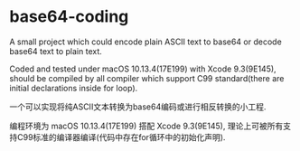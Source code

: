 # base64-coding

A small project which could encode plain ASCII text to base64 or decode base64 text to plain text.

Coded and tested under macOS 10.13.4(17E199) with Xcode 9.3(9E145), should be compiled by all compiler which support C99 standard(there are initial declarations inside for loop).

一个可以实现将纯ASCII文本转换为base64编码或进行相反转换的小工程.

编程环境为 macOS 10.13.4(17E199) 搭配 Xcode 9.3(9E145), 理论上可被所有支持C99标准的编译器编译(代码中存在for循环中的初始化声明).

